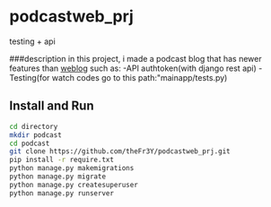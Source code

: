 # podcastweb_prj
testing + api

###description
in this project, i made a podcast blog that has newer features than <a href="https://github.com/theFr3Y/weblog_django_prj.git">weblog</a> such as:
-API authtoken(with django rest api)
-Testing(for watch codes go to this path:"mainapp/tests.py)

## Install and Run
```bash
cd directory
mkdir podcast
cd podcast 
git clone https://github.com/theFr3Y/podcastweb_prj.git
pip install -r require.txt
python manage.py makemigrations
python manage.py migrate
python manage.py createsuperuser
python manage.py runserver
```

